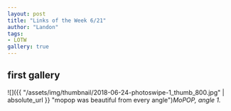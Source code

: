 ```yaml
---
layout: post
title: "Links of the Week 6/21"
author: "Landon"
tags:
- LOTW
gallery: true
---
```


## first gallery

  <div class="my-gallery">
    <figure name="1" alt="Image description" caption="image 1"></figure>
    <figure name="2" alt="Image description" caption="image 2"></figure>
    <figure name="3" alt="Image description" caption="image 3"></figure>
    <figure name="4" alt="Image description" caption="image 4"></figure>
  </div>


![]({{ "/assets/img/thumbnail/2018-06-24-photoswipe-1_thumb_800.jpg" | absolute_url }} "mopop was beautiful from every angle")_MoPOP, angle 1._
